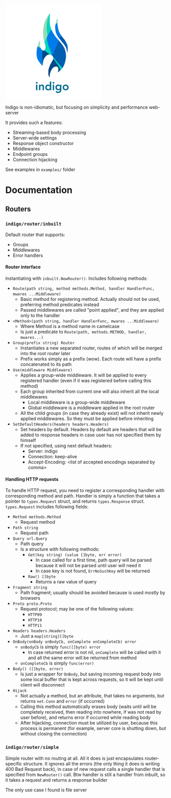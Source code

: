 <img src="logo.png" alt="drawing" width="300" align="top" title="What are you looking for?"/>

Indigo is non-idiomatic, but focusing on simplicity and performance web-server

It provides such a features:
- Streaming-based body processing
- Server-wide settings
- Response object constructor
- Middlewares
- Endpoint groups
- Connection hijacking

See examples in `examples/` folder

# Documentation
## Routers
### `indigo/router/inbuilt`
Default router that supports:
- Groups
- Middlewares
- Error handlers

#### Router interface
Instantiating with `inbuilt.NewRouter()`. Includes following methods:
- `Route(path string, method methods.Method, handler HandlerFunc, mwares ...Middleware)`
  - Basic method for registering method. Actually should not be used, preferring method predicates instead
  - Passed middlewares are called "point applied", and they are applied only to the handler
- `<Method>(path string, handler HandlerFunc, mwares ...Middleware)`
  - Where Method is a method name in camelcase
  - Is just a predicate to `Route(path, methods.METHOD, handler, mwares...)`
- `Group(prefix string) Router`
  - Instantiates a new separated router, routes of which will be merged into the root router later
  - Prefix works simply as a prefix (wow). Each route will have a prefix concatenated to its path
- `Use(middleware Middleware)`
  - Applies a group-wide middleware. It will be applied to every registered handler (even if it was registered before calling this method)
  - Each group inherited from current one will also inherit all the local middlewares
    - Local middleware is a group-wide middleware
    - Global middleware is a middleware applied in the root router
  - All the child groups (in case they already exist) will not inherit newly applied middlewares. So they must be applied before inheriting
- `SetDefaultHeaders(headers headers.Headers)`
  - Set headers by default. Headers by default are headers that will be added to response headers in case user has not specified them by himself
  - If not specified, using next default headers:
    - Server: indigo
    - Connection: keep-alive
    - Accept-Encoding: \<list of accepted encodings separated by comma>

#### Handling HTTP requests
To handle HTTP request, you need to register a corresponding handler with corresponding method and
path. Handler is simply a function that takes a pointer to `types.Request` struct, and returns `types.Response`
struct. 
`types.Request` includes following fields:
- `Method methods.Method`
  - Request method
- `Path string`
  - Request path
- `Query url.Query`
  - Path query
  - Is a structure with following methods:
    - `Get(key string) (value []byte, err error)`
      - In case called for a first time, path query will be parsed because it will not be parsed until user will need it
      - In case key is not found, `ErrNoSuchKey` will be returned
    - `Raw() []byte`
      - Returns a raw value of query
- `Fragment string`
  - Path fragment; usually should be avoided because is used mostly by browsers
- `Proto proto.Proto`
  - Request protocol; may be one of the following values:
    - `HTTP09`
    - `HTTP10`
    - `HTTP11`
- `Headers headers.Headers`
  - Just a `map[string][]byte`
- `OnBody(onBody onBodyCb, onComplete onCompleteCb) error`
  - `onBodyCb` is simply `func([]byte) error`
    - In case returned error is not nil, `onComplete` will be called with it and all the same error will be returned from method
  - `onCompleteCb` is simply `func(error)`
- `Body() ([]byte, error)`
  - Is just a wrapper for `OnBody`, but saving incoming request body into some local buffer that is kept across requests, so it will be kept until client will disconnect
- `Hijack`
  - Not actually a method, but an attribute, that takes no arguments, but returns `net.Conn` and `error` (if occurred)
  - Calling this method automatically erases body (waits until will be completely received, then reading into nowhere, if was not read by user before), and returns error if occurred while reading body
  - After hijacking, connection must be utilized by user, because this process is permanent (for example, server core is shutting down, but without closing the connection)

### `indigo/router/simple`
Simple router with no routing at all. All it does is just encapsulates router-specific structure.
It ignores all the errors (the only thing it does is writing 400 Bad Request back), in case of
new request calls a single handler that is specified from `NewRouter()` call. Btw handler is still
a handler from inbuilt, so it takes a request and returns a response builder

The only use case I found is file server
